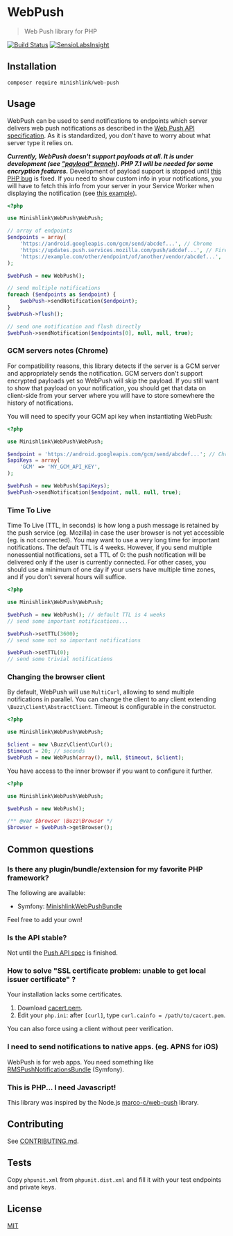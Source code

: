 # WebPush
> Web Push library for PHP

[![Build Status](https://travis-ci.org/Minishlink/web-push.svg?branch=master)](https://travis-ci.org/Minishlink/web-push)
[![SensioLabsInsight](https://insight.sensiolabs.com/projects/d60e8eea-aea1-4739-8ce0-a3c3c12c6ccf/mini.png)](https://insight.sensiolabs.com/projects/d60e8eea-aea1-4739-8ce0-a3c3c12c6ccf)

## Installation
`composer require minishlink/web-push`

## Usage
WebPush can be used to send notifications to endpoints which server delivers web push notifications as described in 
the [Web Push API specification](http://www.w3.org/TR/push-api/).
As it is standardized, you don't have to worry about what server type it relies on.

__*Currently, WebPush doesn't support payloads at all.
It is under development (see ["payload" branch](https://github.com/Minishlink/web-push/tree/payload)).
PHP 7.1 will be needed for some encryption features.*__
Development of payload support is stopped until [this PHP bug](https://bugs.php.net/bug.php?id=67304) is fixed.
If you need to show custom info in your notifications, you will have to fetch this info from your server in your Service
Worker when displaying the notification (see [this example](https://github.com/Minishlink/physbook/blob/e98ac7c3b7dd346eee1f315b8723060e8a3fc5cb/web/service-worker.js#L75)).

```php
<?php

use Minishlink\WebPush\WebPush;

// array of endpoints
$endpoints = array(
    'https://android.googleapis.com/gcm/send/abcdef...', // Chrome
    'https://updates.push.services.mozilla.com/push/adcdef...', // Firefox 43+
    'https://example.com/other/endpoint/of/another/vendor/abcdef...',
);

$webPush = new WebPush();

// send multiple notifications
foreach ($endpoints as $endpoint) {
    $webPush->sendNotification($endpoint);
}
$webPush->flush();

// send one notification and flush directly
$webPush->sendNotification($endpoints[0], null, null, true);
```

### GCM servers notes (Chrome)
For compatibility reasons, this library detects if the server is a GCM server and appropriately sends the notification.
GCM servers don't support encrypted payloads yet so WebPush will skip the payload.
If you still want to show that payload on your notification, you should get that data on client-side from your server 
where you will have to store somewhere the history of notifications.

You will need to specify your GCM api key when instantiating WebPush:
```php
<?php

use Minishlink\WebPush\WebPush;

$endpoint = 'https://android.googleapis.com/gcm/send/abcdef...'; // Chrome
$apiKeys = array(
    'GCM' => 'MY_GCM_API_KEY',
);

$webPush = new WebPush($apiKeys);
$webPush->sendNotification($endpoint, null, null, true);
```

### Time To Live
Time To Live (TTL, in seconds) is how long a push message is retained by the push service (eg. Mozilla) in case the user browser 
is not yet accessible (eg. is not connected). You may want to use a very long time for important notifications. The default TTL is 4 weeks. 
However, if you send multiple nonessential notifications, set a TTL of 0: the push notification will be delivered only 
if the user is currently connected. For other cases, you should use a minimum of one day if your users have multiple time 
zones, and if you don't several hours will suffice.

```php
<?php

use Minishlink\WebPush\WebPush;

$webPush = new WebPush(); // default TTL is 4 weeks
// send some important notifications...

$webPush->setTTL(3600);
// send some not so important notifications

$webPush->setTTL(0);
// send some trivial notifications
```

### Changing the browser client
By default, WebPush will use `MultiCurl`, allowing to send multiple notifications in parallel.
You can change the client to any client extending `\Buzz\Client\AbstractClient`.
Timeout is configurable in the constructor.

```php
<?php

use Minishlink\WebPush\WebPush;

$client = new \Buzz\Client\Curl();
$timeout = 20; // seconds
$webPush = new WebPush(array(), null, $timeout, $client);
```

You have access to the inner browser if you want to configure it further.
```php
<?php

use Minishlink\WebPush\WebPush;

$webPush = new WebPush();

/** @var $browser \Buzz\Browser */
$browser = $webPush->getBrowser();
```

## Common questions

### Is there any plugin/bundle/extension for my favorite PHP framework?
The following are available:

- Symfony: [MinishlinkWebPushBundle](https://github.com/Minishlink/web-push-bundle)

Feel free to add your own!

### Is the API stable?
Not until the [Push API spec](http://www.w3.org/TR/push-api/) is finished.

### How to solve "SSL certificate problem: unable to get local issuer certificate" ?
Your installation lacks some certificates.

1. Download [cacert.pem](http://curl.haxx.se/ca/cacert.pem).
2. Edit your `php.ini`: after `[curl]`, type `curl.cainfo = /path/to/cacert.pem`.

You can also force using a client without peer verification.

### I need to send notifications to native apps. (eg. APNS for iOS)
WebPush is for web apps.
You need something like [RMSPushNotificationsBundle](https://github.com/richsage/RMSPushNotificationsBundle) (Symfony).

### This is PHP... I need Javascript!
This library was inspired by the Node.js [marco-c/web-push](https://github.com/marco-c/web-push) library.

## Contributing
See [CONTRIBUTING.md](https://github.com/Minishlink/web-push/blob/master/CONTRIBUTING.md).

## Tests
Copy `phpunit.xml` from `phpunit.dist.xml` and fill it with your test endpoints and private keys.

## License
[MIT](https://github.com/Minishlink/web-push/blob/master/LICENSE)
